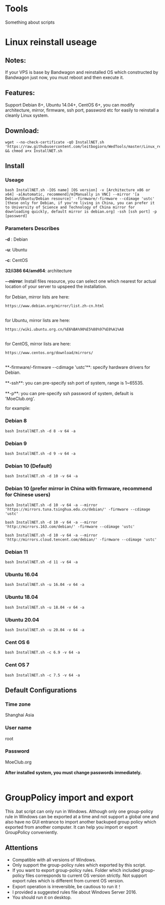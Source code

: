 # Tools
Something about scripts
# Linux reinstall useage
## Notes:
If your VPS is base by Bandwagon and reinstalled OS which constructed by Bandwagon just now, you must reboot and then execute it.
## Features:
Support Debian 8+, Ubuntu 14.04+, CentOS 6+, you can modify architecture, mirror, firmware, ssh port, password etc for easily to reinstall a cleanly Linux system.
## Download:
<pre><code>wget --no-check-certificate -qO InstallNET.sh 'https://raw.githubusercontent.com/leitbogioro/WedTools/master/Linux_reinstall/InstallNET.sh' && chmod a+x InstallNET.sh</code></pre>
## Install
### Useage
<pre><code>bash InstallNET.sh -[OS name] [OS version] -v [Architecture x86 or x64] -a[Automatic, recommend]/m[Manually in VNC] --mirror '[a Debian/Ubuntu/Debian resource]' -firmware/-firmware --cdimage 'ustc' [these only for Debian, if you're living in China, you can prefer it to University of Science and Technology of China mirror for downloading quickly, default mirror is debian.org] -ssh [ssh port] -p [password]</pre></code>
### Parameters Describes
**-d** : Debian
<br />
<br />
**-u**: Ubuntu
<br />
<br />
**-c**: CentOS
<br />
<br />
**32/i386 64/amd64**: architecture
<br />
<br />
**--mirror**: Install files resource, you can select one which nearest for actual location of your server to upspeed the installation.
<br />
<br />
for Debian, mirror lists are here: 
<pre><code>https://www.debian.org/mirror/list.zh-cn.html</code></pre>
<br />
for Ubuntu, mirror lists are here: 
<pre><code>https://wiki.ubuntu.org.cn/%E6%BA%90%E5%88%97%E8%A1%A8</code></pre>
<br />
for CentOS, mirror lists are here: 
<pre><code>https://www.centos.org/download/mirrors/</code></pre>
<br />
**-firmware/-firmware --cdimage 'ustc'**: specify hardware drivers for Debian.
<br />
<br />
**-ssh**: you can pre-specify ssh port of system, range is 1~65535.
<br />
<br />
**-p**: you can pre-specify ssh password of system, default is 'MoeClub.org'.
<br />

for example:
### Debian 8
<pre><code>bash InstallNET.sh -d 8 -v 64 -a</code></pre>
### Debian 9
<pre><code>bash InstallNET.sh -d 9 -v 64 -a</code></pre>
### Debian 10 (Default)
<pre><code>bash InstallNET.sh -d 10 -v 64 -a</code></pre>
### Debian 10 (prefer mirror in China with firmware, recommend for Chinese users)
<pre><code>bash InstallNET.sh -d 10 -v 64 -a --mirror 'https://mirrors.tuna.tsinghua.edu.cn/debian/' -firmware --cdimage 'ustc'</code></pre>
<pre><code>bash InstallNET.sh -d 10 -v 64 -a --mirror 'http://mirrors.163.com/debian/' -firmware --cdimage 'ustc'</code></pre>
<pre><code>bash InstallNET.sh -d 10 -v 64 -a --mirror 'http://mirrors.cloud.tencent.com/debian/' -firmware --cdimage 'ustc'</code></pre>
### Debian 11
<pre><code>bash InstallNET.sh -d 11 -v 64 -a</code></pre>
### Ubuntu 16.04
<pre><code>bash InstallNET.sh -u 16.04 -v 64 -a</code></pre>
### Ubuntu 18.04
<pre><code>bash InstallNET.sh -u 18.04 -v 64 -a</code></pre>
### Ubuntu 20.04
<pre><code>bash InstallNET.sh -u 20.04 -v 64 -a</code></pre>
### Cent OS 6
<pre><code>bash InstallNET.sh -c 6.9 -v 64 -a</code></pre>
### Cent OS 7
<pre><code>bash InstallNET.sh -c 7.5 -v 64 -a</code></pre>
## Default Configurations
### Time zone
Shanghai Asia
### User name
root
### Password
MoeClub.org
<br />
<br />
<b>After installed system, you must change passwords immediately.</b>
<br />
<br />

# GroupPolicy import and export
This .bat script can only run in Windows. Although only one group-policy rule in Windows can be exported at a time and not support a global one and also have no GUI entrance to import another backuped group policy which exported from another computer. It can help you import or export GroupPolicy conveniently.
## Attentions
<ul>
<li>Compatible with all versions of Windows.</li>
<li>Only support the group-policy rules which exported by this script.</li>
<li>If you want to export group-policy rules. Folder which included group-policy files corresponds to current OS version strictly. Not support export rules which is different from current OS version.</li>
<li>Export operation is irreversible, be cautious to run it！</li>
<li>I provided a suggested rules file about Windows Server 2016.</li>
<li>You should run it on desktop.</li>
</ul>
